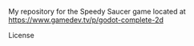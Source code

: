 My repository for the Speedy Saucer game located at https://www.gamedev.tv/p/godot-complete-2d

License
